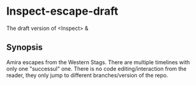 # Inspect-escape-draft
The draft version of &lt;Inspect> &amp;

## Synopsis

Amira escapes from the Western Stags. There are multiple timelines with only one "successul" one. There is no code editing/interaction from the reader, they only jump to different branches/version of the repo.